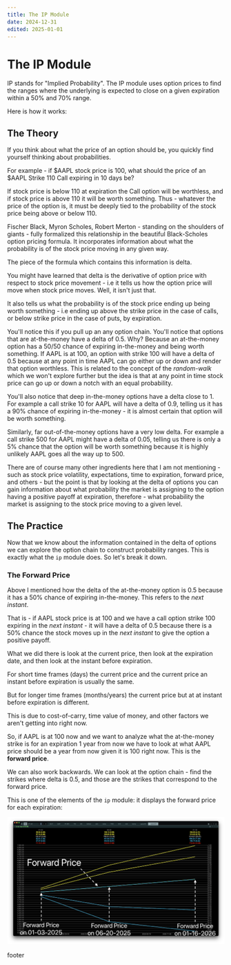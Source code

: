 ```yaml
---
title: The IP Module
date: 2024-12-31
edited: 2025-01-01
---
```


# The IP Module

IP stands for "Implied Probability". The IP module uses option prices to find the ranges where the underlying is expected to close on a given expiration within a 50% and 70% range.

Here is how it works:

## The Theory

If you think about what the price of an option should be, you quickly find yourself thinking about probabilities.

For example - if $AAPL stock price is 100, what should the price of an $AAPL Strike 110 Call expiring in 10 days be?

If stock price is below 110 at expiration the Call option will be worthless, and if stock price is above 110 it will be worth something. Thus - whatever the price of the option is, it must be deeply tied to the probability of the stock price being above or below 110.

Fischer Black, Myron Scholes, Robert Merton - standing on the shoulders of giants - fully formalized this relationship in the beautiful Black-Scholes option pricing formula. It incorporates information about what the probability is of the stock price moving in any given way.

The piece of the formula which contains this information is delta.

You might have learned that delta is the derivative of option price with respect to stock price movement - i.e it tells us how the option price will move when stock price moves. Well, it isn't just that.

It also tells us what the probability is of the stock price ending up being worth something - i.e ending up above the strike price in the case of calls, or below strike price in the case of puts, by expiration.

You'll notice this if you pull up an any option chain. You'll notice that options that are at-the-money have a delta of 0.5. Why? Because an at-the-money option has a 50/50 chance of expiring in-the-money and being worth something. If AAPL is at 100, an option with strike 100 will have a delta of 0.5 because at any point in time AAPL can go either up or down and render that option worthless. This is related to the concept of the *random-walk* which we won't explore further but the idea is that at any point in time stock price can go up or down a notch with an equal probability.

You'll also notice that deep in-the-money options have a delta close to 1. For example a call strike 10 for AAPL will have a delta of 0.9, telling us it has a 90% chance of expiring in-the-money - it is almost certain that option will be worth something.

Similarly, far out-of-the-money options have a very low delta. For example a call strike 500 for AAPL might have a delta of 0.05, telling us there is only a 5% chance that the option will be worth something because it is highly unlikely AAPL goes all the way up to 500.

There are of course many other ingredients here that I am not mentioning - such as stock price volatility, expectations, time to expiration, forward price, and others - but the point is that by looking at the delta of options you can gain information about what probability the market is assigning to the option having a positive payoff at expiration, therefore - what probability the market is assigning to the stock price moving to a given level.

## The Practice

Now that we know about the information contained in the delta of options we can explore the option chain to construct probability ranges. This is exactly what the `ip` module does. So let's break it down.

### The Forward Price

Above I mentioned how the delta of the at-the-money option is 0.5 because it has a 50% chance of expiring in-the-money. This refers to the *next instant*.

That is - if AAPL stock price is at 100 and we have a call option strike 100 expiring in the *next instant* - it will have a delta of 0.5 because there is a 50% chance the stock moves up in the *next instant* to give the option a positive payoff.

What we did there is look at the current price, then look at the expiration date, and then look at the instant before expiration.

For short time frames (days) the current price and the current price an instant before expiration is usually the same.

But for longer time frames (months/years) the current price but at at instant before expiration is different.

This is due to cost-of-carry, time value of money, and other factors we aren't getting into right now.

So, if AAPL is at 100 now and we want to analyze what the at-the-money strike is for an expiration 1 year from now we have to look at what AAPL price should be a year from now given it is 100 right now. This is the **forward price**.

We can also work backwards. We can look at the option chain - find the strikes where delta is 0.5, and those are the strikes that correspond to the forward price.

This is one of the elements of the `ip` module: it displays the forward price for each expiration:

![SPX Forward Price](../assets/img/ip12322024_1_sm.png)


































footer
